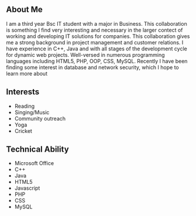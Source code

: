 ## About Me
I am a third year Bsc IT student with a major in Business. This collaboration is something I find very interesting and necessary in the larger contect of working and developing IT solutions for companies. This collaboration gives me a strong background in project management and customer relations.
I have experience in C++, Java and with all stages of the development cycle for dynamic web projects. Well-versed in numerous programming languages including HTML5, PHP, OOP, CSS, MySQL.  Recently I have been finding some interest in database and network security, which I hope to learn more about 


## Interests
- Reading
- Singing/Music
- Community outreach
- Yoga
- Cricket

## Technical Ability
- Microsoft Office 
- C++
- Java
- HTML5
- Javascript
- PHP
- CSS
- MySQL



